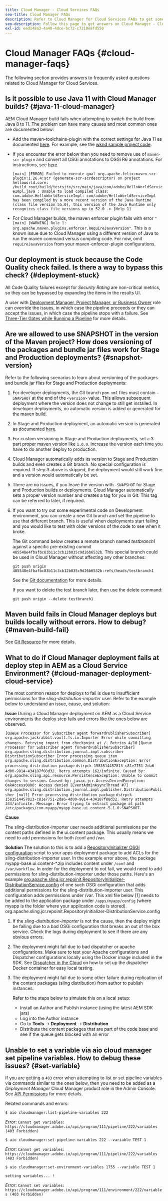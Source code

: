 ```yaml
---
title: Cloud Manager - Cloud Services FAQs
seo-title: Cloud Manager FAQs
description: Refer to Cloud Manager for Cloud Services FAQs to get some troubleshooting tips
seo-description: Follow this page to get answers on Cloud Manager - Cloud Services FAQs
exl-id: eed148a3-4a40-4dce-bc72-c7210e8fd550
---
```

# Cloud Manager FAQs {#cloud-manager-faqs}

The following section provides answers to frequently asked questions related to Cloud Manager for Cloud Services.

## Is it possible to use Java 11 with Cloud Manager builds? {#java-11-cloud-manager}

AEM Cloud Manager build fails when attempting to switch the build from Java 8 to 11. The problem can have many causes and most common ones are documented below:

* Add the maven-toolchains-plugin with the correct settings for Java 11 as documented [here](https://experienceleague.adobe.com/docs/experience-manager-cloud-manager/using/getting-started/create-application-project/using-the-wizard.html?lang=en#getting-started).  For example, see the [wknd sample project code](https://github.com/adobe/aem-guides-wknd/commit/6cb5238cb6b932735dcf91b21b0d835ae3a7fe75).

* If you encounter the error below then you need to remove use of `maven-scr-plugin` and convert all OSGi annotations to OSGi R6 annotations. For instructions, see [here](https://cqdump.wordpress.com/2019/01/03/from-scr-annotations-to-osgi-annotations/).

   `[main] [ERROR] Failed to execute goal org.apache.felix:maven-scr-plugin:1.26.4:scr (generate-scr-scrdescriptor) on project helloworld.core: /build_root/build/testsite/src/main/java/com/adobe/HelloWorldServiceImpl.java : Unable to load compiled class: com.adobe.HelloWorldServiceImpl: com/adobe/HelloWorldServiceImpl has been compiled by a more recent version of the Java Runtime (class file version 55.0), this version of the Java Runtime only recognizes class file versions up to 52.0 -> [Help 1]`

* For Cloud Manager builds, the maven enforcer plugin fails with error `"[main] [WARNING] Rule 1: org.apache.maven.plugins.enforcer.RequireJavaVersion"`. This is a known issue due to Cloud Manager using a different version of Java to run the maven command versus compiling code. For now, omit `requireJavaVersion` from your maven-enforcer-plugin configurations.

## Our deployment is stuck because the Code Quality check failed. Is there a way to bypass this check? {#deployment-stuck}

All Code Quality failures except for *Security Rating* are non-critical metrics, so they can be bypassed by expanding the items in the results UI.  

A user with [Deployment Manager, Project Manager, or Business Owner](https://experienceleague.adobe.com/docs/experience-manager-cloud-manager/using/requirements/setting-up-users-and-roles.html?lang=en#requirements) role can override the issues, in which case the pipeline proceeds or they can accept the issues, in which case the pipeline stops with a failure.  See [Three-Tier Gates while Running a Pipeline](https://experienceleague.adobe.com/docs/experience-manager-cloud-manager/using/how-to-use/understand-your-test-results.html?lang=en#how-to-use) for more details.


## Are we allowed to use SNAPSHOT in the version of the Maven project? How does versioning of the packages and bundle jar files work for Stage and Production deployments? {#snapshot-version}

Refer to the following scenarios to learn about versioning of the packages and bundle jar files for Stage and Production deployments:

1. For developer deployments, the Git branch `pom.xml` files must contain `-SNAPSHOT` at the end of the `<version>` value. This allows subsequent deployment where the version does not change to still get installed. In developer deployments, no automatic version is added or generated for the maven build.

1. In Stage and Production deployment, an automatic version is generated as documented [here](https://experienceleague.adobe.com/docs/experience-manager-cloud-manager/using/managing-code/activating-maven-project.html?lang=en#managing-code).

1. For custom versioning in Stage and Production deployments, set a 3 part proper maven version like `1.0.0`. Increase the version each time you have to do another deploy to production.

1. Cloud Manager automatically adds its version to Stage and Production builds and even creates a Git branch. No special configuration is required. If step 3 above is skipped, the deployment would still work fine and a version would automatically be set.

1. There are no issues, if you leave the version with `-SNAPSHOT` for Stage and Production builds or deployments. Cloud Manager automatically sets a proper version number and creates a tag for you in Git. This tag can be referred to later, if required.

1. If you want to try out some experimental code on Development environment, you can create a new Git branch and set the pipeline to use that different branch. This is useful when deployments start failing and you would like to test with older versions of the code to see when it broke.

   The Git command below creates a remote branch named *testbranch1* against a specific pre-existing commit `485548e4fbafbc83b11c3cb12b035c9d26b6532b`.  This special branch could be used in Cloud Manager without affecting any other branches:

   `git push origin 485548e4fbafbc83b11c3cb12b035c9d26b6532b:refs/heads/testbranch1`

   See the [Git documentation](https://git-scm.com/book/en/v2/Git-Internals-Git-References) for more details.

   If you want to delete the test branch later, then use the delete command:

   `git push origin --delete testbranch1`

## Maven build fails in Cloud Manager deploys but builds locally without errors. How to debug? {#maven-build-fail}

See [Git Resource](https://github.com/cqsupport/cloud-manager/blob/main/cm-build-step-fails.md) for more details.

## What to do if Cloud Manager deployment fails at deploy step in AEM as a Cloud Service Environment? {#cloud-manager-deployment-cloud-service}

The most common reason for deploys to fail is due to insufficient permissions for the *sling-distribution-importer* user.
Refer to the example below to understand an issue, cause, and solution:

**Issue**
During a Cloud Manager deployment on AEM as a Cloud Service environments the deploy step fails and errors like the ones below are observed.

`[Queue Processor for Subscriber agent forwardPublisherSubscriber] org.apache.jackrabbit.vault.fs.io.Importer Error while committing changes. Retrying import from checkpoint at /. Retries 4/10`
`[Queue Processor for Subscriber agent forwardPublisherSubscriber] org.apache.sling.distribution.journal.impl.subscriber DistributionSubscriber Error processing queue item`
`org.apache.sling.distribution.common.DistributionException: Error processing distribution package`
`dstrpck-1583514457813-c81e7751-2da6-4d00-9814-434187f08d32. Retry attempts 162/infinite.`
`Caused by: org.apache.sling.api.resource.PersistenceException: Unable to commit changes to session.`
`Caused by: javax.jcr.AccessDeniedException: OakAccess0000: Access denied [EventAdminAsyncThread #7] org.apache.sling.distribution.journal.impl.publisher.DistributionPublisher [null] Error processing distribution package` `dstrpck-1583514457813-c81e7751-2da6-4d00-9814-434187f08d32. Retry attempts 344/infinite. Message: Error trying to extract package at path /etc/packages/com.myapp/myapp-base.ui.content-5.1.0-SNAPSHOT.`

**Cause**

The sling-distribution-importer user needs additional permissions per the content paths defined in the ui.content package.  This usually means we need to add permissions for both /conf and /var.

**Solution**
The solution to this is to add a [RepositoryInitializer OSGi configuration](https://experienceleague.adobe.com/docs/experience-manager-cloud-service/implementing/deploying/overview.html?lang=en#deploying) script to your apps deployment package to add ACLs for the sling-distribution-importer user.
In the example error above, the package myapp-base.ui.content-*.zip includes content under `/conf` and `/var/workflow`. In order for the deployment to not fail, we would need to add permissions for sling-distribution-importer under those paths. 
Here's an example [org.apache.sling.jcr.repoinit.RepositoryInitializer-DistributionService.config](https://github.com/cqsupport/cloud-manager/blob/main/org.apache.sling.jcr.repoinit.RepositoryInitializer-distribution.config) of one such OSGi configuration that adds additional permissions for the sling-distribution-importer user.  This configuration adds permissions under /var.  This xml file below [1] needs to be added to the application package under `/apps/myapp/config` (where myapp is the folder where your application code is stored).
org.apache.sling.jcr.repoinit.RepositoryInitializer-DistributionService.config

1. If the *sling-distribution-importer* is not the cause, then the deploy might be failing due to a bad OSGi configuration that breaks an out of the box service. Check the logs during deployment to see if there are any obvious errors.

1. The deployment might fail due to bad dispatcher or apache configurations. Make sure to test your Apache configurations and Dispatcher configurations locally using the Docker image included in the SDK. See [Dispatcher in the Cloud](https://experienceleague.adobe.com/docs/experience-manager-cloud-service/implementing/content-delivery/disp-overview.html?lang=en#content-delivery) on how to set up the dispatcher Docker container for easy local testing.

1. The deployment might fail due to some other failure during replication of the content packages (sling distribution) from author to publish instances. 

   Refer to the steps below to simulate this on a local setup:

      * Install an Author and Publish instance (using the latest AEM SDK jars)
      * Log into the Author instance
      * Go to **Tools** -> **Deployment** -> **Distribution**
      * Distribute the content packages that are part of the code base and see if the queue gets blocked with an error 

## Unable to set a variable via aio cloud manager set pipeline variables. How to debug these issues? {#set-variable} 

If you are getting a `403` error when attempting to list or set pipeline variables via commands similar to the ones below, then you need to be added as a *Deployment Manager* Cloud Manager product role in the Admin Console.  
See [API Permissions](https://www.adobe.io/apis/experiencecloud/cloud-manager/docs.html#!AdobeDocs/cloudmanager-api-docs/master/permissions.md) for more details.

Related commands and errors:

`$ aio cloudmanager:list-pipeline-variables 222`

*Error*: `Cannot get variables: https://cloudmanager.adobe.io/api/program/111/pipeline/222/variables (403 Forbidden)`

`$ aio cloudmanager:set-pipeline-variables 222 --variable TEST 1`

*Error*: `Cannot get variables: https://cloudmanager.adobe.io/api/program/111/pipeline/222/variables (403 Forbidden)`

`$ aio cloudmanager:set-environment-variables 1755 --variable TEST 1`

`setting variables... !`

*Error*: `Cannot set variables: https://cloudmanager.adobe.io/api/program/111/environment/222/variables (403 Forbidden)`
